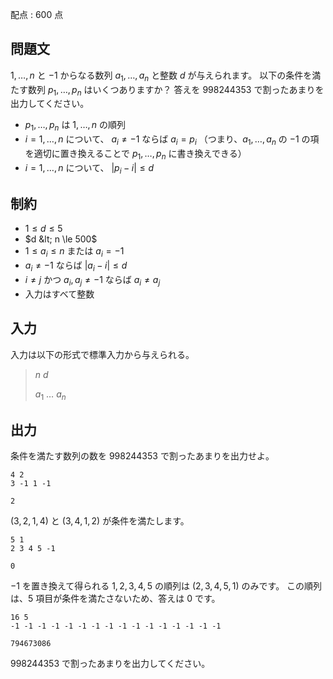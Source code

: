配点 : $600$ 点

## 問題文

$1,\dots, n$ と $-1$ からなる数列 $a_1,\dots,a_n$ と整数 $d$ が与えられます。
以下の条件を満たす数列 $p_1,\dots,p_n$ はいくつありますか？
答えを $998244353$ で割ったあまりを出力してください。

- $p_1,\dots,p_n$ は $1,\dots, n$ の順列
- $i=1,\dots,n$ について、 $a_i\neq -1$ ならば $a_i=p_i$ （つまり、$a_1,\dots,a_n$ の $-1$ の項を適切に置き換えることで $p_1,\dots,p_n$ に書き換えできる）
- $i=1,\dots,n$ について、 $|p_i - i|\le d$

## 制約

- $1 \le d \le 5$
- $d &lt; n \le 500$
- $1\le a_i \le n$ または $a_i=-1$
- $a_i\neq -1$ ならば $|a_i-i|\le d$
- $i\neq j$ かつ $a_i, a_j \neq -1$ ならば $a_i\neq a_j$
- 入力はすべて整数

## 入力

入力は以下の形式で標準入力から与えられる。

> $n$ $d$
> 
> $a_1$ $\dots$ $a_n$

## 出力

条件を満たす数列の数を $998244353$ で割ったあまりを出力せよ。

```input1
4 2
3 -1 1 -1
```

```output1
2
```

$(3,2,1,4)$ と $(3,4,1,2)$ が条件を満たします。

```input2
5 1
2 3 4 5 -1
```

```output2
0
```

$-1$ を置き換えて得られる $1,2,3,4,5$ の順列は $(2,3,4,5,1)$ のみです。
この順列は、$5$ 項目が条件を満たさないため、答えは $0$ です。

```input3
16 5
-1 -1 -1 -1 -1 -1 -1 -1 -1 -1 -1 -1 -1 -1 -1 -1
```

```output3
794673086
```

$998244353$ で割ったあまりを出力してください。